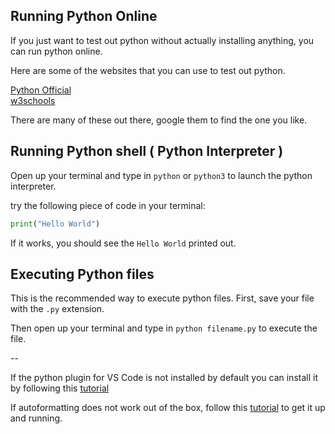 ## Running Python Online

If you just want to test out python without actually installing anything, you can run python online.

Here are some of the websites that you can use to test out python.

[Python Official](https://www.python.org/)  
[w3schools](https://www.w3schools.com/python/trypython.asp?filename=demo_compiler)

There are many of these out there, google them to find the one you like.

## Running Python shell ( Python Interpreter )

Open up your terminal and type in `python` or `python3` to launch the python interpreter.

try the following piece of code in your terminal:

```python
print("Hello World")
```

If it works, you should see the `Hello World` printed out.

## Executing Python files

This is the recommended way to execute python files. First, save your file with the `.py` extension.

Then open up your terminal and type in `python filename.py` to execute the file.

--

If the python plugin for VS Code is not installed by default you can install it by following this [tutorial](https://code.visualstudio.com/docs/python/python-tutorial)

If autoformatting does not work out of the box, follow this [tutorial](https://marcobelo.medium.com/setting-up-python-black-on-visual-studio-code-5318eba4cd00) to get it up and running.

